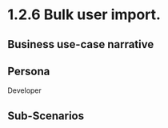 # 1.2.6 Bulk user import. 

## Business use-case narrative


## Persona
Developer

## Sub-Scenarios

